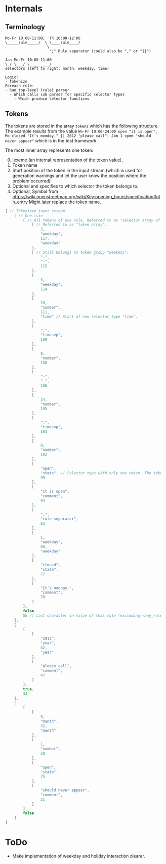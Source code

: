 # Internals

## Terminology

    Mo-Fr 10:00-11:00;  Th 10:00-12:00
    \_____rule_____/  \ \____rule____/
                       \
                        ";" Rule separator (could also be "," or "||")

    Jan Mo-Fr 10:00-11:00
    \_/ \___/ \_________/
    selectors (left to right: month, weekday, time)

    Logic:
    - Tokenize
    Foreach rule:
    - Run top-level (rule) parser
      - Which calls sub parser for specific selector types
        - Which produce selector functions

## Tokens

The tokens are stored in the array `tokens` which has the following structure. The example results from the value `We-Fr 10:00-24:00 open "it is open", Mo closed "It‘s monday." || 2012 "please call"; Jan 1 open "should never appear"` which is in the test framework.

The most inner array represents one token:

0. [lexeme](https://en.wikipedia.org/wiki/Lexeme) (an internal representation of the token value).
1. Token name
2. Start position of the token in the input stream (which is used for generation warnings and let the user know the position where the problem occurred)
3. Optional and specifies to which selector the token belongs to.
4. Optional, Symbol from https://wiki.openstreetmap.org/wiki/Key:opening_hours/specification#nth_entry
   Might later replace the token name.

```JavaScript
[ // Tokenized input stream
    [ // One rule
        [ // All tokens of one rule. Referred to as "selector array of tokens".
            [ // Referred to as "token array".
                3,
                "weekday",
                117,
                "weekday"
            ],
            [ // Still belongs to token group "weekday".
                "-",
                "-",
                115
            ],
            [
                5,
                "weekday",
                114
            ],
            [
                10,
                "number",
                111,
                "time" // Start of new selector type "time".
            ],
            [
                ":",
                "timesep",
                109
            ],
            [
                0,
                "number",
                108
            ],
            [
                "-",
                "-",
                106
            ],
            [
                24,
                "number",
                105
            ],
            [
                ":",
                "timesep",
                103
            ],
            [
                0,
                "number",
                102
            ],
            [
                "open",
                "state", // Selector type with only one token. The token name is also the name of the selector.
                99
            ],
            [
                "it is open",
                "comment",
                94
            ],
            [
                ",",
                "rule separator",
                82
            ],
            [
                1,
                "weekday",
                80,
                "weekday"
            ],
            [
                "closed",
                "state",
                77
            ],
            [
                "It‘s monday.",
                "comment",
                70
            ]
        ],
        false,
        55 // Last character in value of this rule (excluding <any_rule_separator>).
    ],
    [
        [
            [
                "2012",
                "year",
                52,
                "year"
            ],
            [
                "please call",
                "comment",
                47
            ]
        ],
        true,
        34
    ],
    [
        [
            [
                0,
                "month",
                32,
                "month"
            ],
            [
                1,
                "number",
                28
            ],
            [
                "open",
                "state",
                26
            ],
            [
                "should never appear",
                "comment",
                21
            ]
        ],
        false
    ]
]
```

# ToDo

* Make implementation of weekday and holiday interaction clearer.
